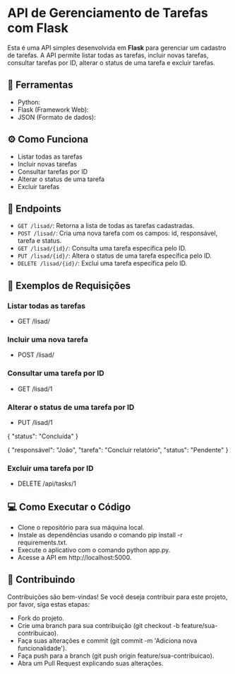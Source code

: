 # API de Gerenciamento de Tarefas com Flask

Esta é uma API simples desenvolvida em **Flask** para gerenciar um cadastro de tarefas. A API permite listar todas as tarefas, incluir novas tarefas, consultar tarefas por ID, alterar o status de uma tarefa e excluir tarefas.

## 🔧 Ferramentas

- Python:
- Flask (Framework Web):
- JSON (Formato de dados):

## ⚙️ Como Funciona

- Listar todas as tarefas
- Incluir novas tarefas
- Consultar tarefas por ID
- Alterar o status de uma tarefa
- Excluir tarefas

## 🚀 Endpoints

- `GET /lisad/`: Retorna a lista de todas as tarefas cadastradas.
- `POST /lisad/`: Cria uma nova tarefa com os campos: id, responsável, tarefa e status.
- `GET /lisad/{id}/`: Consulta uma tarefa específica pelo ID.
- `PUT /lisad/{id}/`: Altera o status de uma tarefa específica pelo ID.
- `DELETE /lisad/{id}/`: Exclui uma tarefa específica pelo ID.

## 📜 Exemplos de Requisições

### Listar todas as tarefas

- GET /lisad/

### Incluir uma nova tarefa

- POST /lisad/

### Consultar uma tarefa por ID
- GET /lisad/1

### Alterar o status de uma tarefa por ID
- PUT /lisad/1

{
    "status": "Concluída"
}



{
    "responsável": "João",
    "tarefa": "Concluir relatório",
    "status": "Pendente"
}

### Excluir uma tarefa por ID
- DELETE /api/tasks/1


## 💻 Como Executar o Código

- Clone o repositório para sua máquina local.
- Instale as dependências usando o comando pip install -r requirements.txt.
- Execute o aplicativo com o comando python app.py.
- Acesse a API em http://localhost:5000.

## 🤝 Contribuindo

Contribuições são bem-vindas! Se você deseja contribuir para este projeto, por favor, siga estas etapas:

- Fork do projeto.
- Crie uma branch para sua contribuição (git checkout -b feature/sua-contribuicao).
- Faça suas alterações e commit (git commit -m 'Adiciona nova funcionalidade').
- Faça push para a branch (git push origin feature/sua-contribuicao).
- Abra um Pull Request explicando suas alterações.